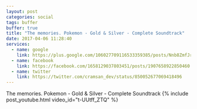 ```yaml
---
layout: post
categories: social
tags: buffer
buffer: true
title: "The memories. Pokemon - Gold & Silver - Complete Soundtrack"
date: 2017-04-06 11:28:40
services: 
  - name: google
    link: https://plus.google.com/106027709116533359385/posts/Nnb8ZmfJr48
  - name: facebook
    link: https://facebook.com/1658129037803451/posts/1907658922850460
  - name: twitter
    link: https://twitter.com/cramsan_dev/status/850052677069418496
---
```


The memories. Pokemon - Gold &amp; Silver - Complete Soundtrack
{% include post_youtube.html video_id="t-UUtff_ZTQ" %}
